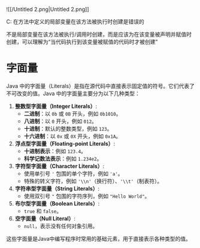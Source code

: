 ![[/Untitled 2.png|Untitled 2.png]]

C: 在方法中定义的局部变量在该方法被执行时创建是错误的

不是局部变量在该方法被执行/调用时创建，而是应该为在该变量被声明并赋值时创建，可以理解为“当代码执行到该变量被赋值的代码时才被创建”

# 字面量

Java 中的字面量（Literals）是指在源代码中直接表示固定值的符号。它们代表了不可改变的值。Java 中的字面量主要分为以下几种类型：

1. **整数型字面量（Integer Literals）**:
    - **二进制**：以 `0b` 或 `0B` 开头，例如 `0b1010`。
    - **八进制**：以 `0` 开头，例如 `012`。
    - **十进制**：默认的整数类型，例如 `123`。
    - **十六进制**：以 `0x` 或 `0X` 开头，例如 `0x1A`。
2. **浮点型字面量（Floating-point Literals）**:
    - **十进制表示**：例如 `123.4`。
    - **科学记数法表示**：例如 `1.234e2`。
3. **字符型字面量（Character Literals）**:
    - 使用单引号 `'` 包围的单个字符，例如 `'a'`。
    - 特殊的转义字符，例如 `'\\n'`（换行符）、`'\\t'`（制表符）。
4. **字符串型字面量（String Literals）**:
    - 使用双引号 `"` 包围的字符序列，例如 `"Hello World"`。
5. **布尔型字面量（Boolean Literals）**:
    - `true` 和 `false`。
6. **空字面量（Null Literal）**:
    - `null`，表示没有任何对象引用。

这些字面量是Java中编写程序时常用的基础元素，用于直接表示各种类型的值。